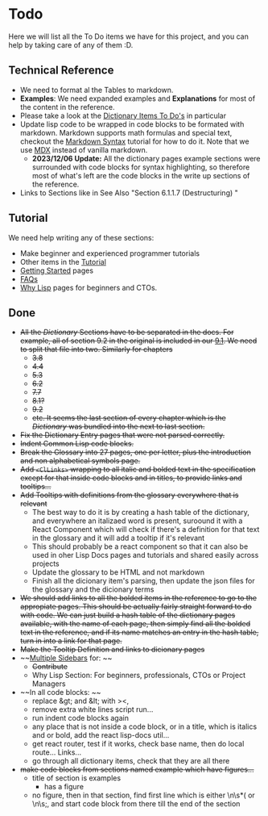
# Todo

Here we will list all the To Do items we have for this project, and you can help by taking care of any of them :D.

## Technical Reference

- We need to format al the Tables to markdown.
- **Examples**: We need expanded examples and **Explanations** for most of the content in the reference.
- Please take a look at the [Dictionary Items To Do's](/docs/contribute) in particular
- Update lisp code to be wrapped in code blocks to be formated with markdown. Markdown supports math formulas and special text, checkout the [Markdown Syntax](https://commonmark.org/help/) tutorial for how to do it. Note that we use [MDX](https://docusaurus.io/docs/markdown-features) instead of vanilla markdown.
  - **2023/12/06 Update:** All the dictionary pages example sections were surrounded with code blocks for syntax highlighting, so therefore most of what's left are the code blocks in the write up sections of the reference.
- Links to Sections like in See Also "Section 6.1.1.7 (Destructuring) "

## Tutorial

We need help writing any of these sections:

- Make beginner and experienced programmer tutorials
- Other items in the [Tutorial](https://github.com/lisp-docs/lisp-docs.github.io/tree/main/docs)
- [Getting Started](/docs/getting-started) pages
- [FAQs](/docs/faq)
- [Why Lisp](/docs/whylisp) pages for beginners and CTOs.


## Done

- ~~All the *Dictionary* Sections have to be separated in the docs. For example, all of section 9.2 in the original is included in our [9.1](/docs/chap-9/j-b-condition-system-concepts). We need to split that file into two. Similarly for chapters~~
  - ~~3.8~~
  - ~~4.4~~
  - ~~5.3~~
  - ~~6.2~~
  - ~~7.7~~
  - ~~8.1?~~
  - ~~9.2~~
  - ~~etc. It seems the last section of every chapter which is the *Dictionary* was bundled into the next to last section.~~
- ~~Fix the Dictionary Entry pages that were not parsed correctly.~~
- ~~Indent Common Lisp code blocks.~~
- ~~Break the Glossary into 27 pages, one per letter, plus the introduction and non alphabetical symbols page.~~
- ~~Add `<ClLinks>` wrapping to all italic and bolded text in the specification except for that inside code blocks and in titles, to provide links and tooltips...~~
- ~~Add Tooltips with definitions from the glossary everywhere that is relevant~~
  - The best way to do it is by creating a hash table of the dictionary, and everywhere an italizaed word is present, suroound it with a React Component which will check if there's a definition for that text in the glossary and it will add a tooltip if it's relevant
  - This should probably be a react component so that it can also be used in oher Lisp Docs pages and tutorials and shared easily across projects
  - Update the glossary to be HTML and not markdown
  - Finish all the dicionary item's parsing, then update the json files for the glossary and the dicionary terms
- ~~We should add links to all the bolded items in the reference to go to the appropiate pages. This should be actually fairly straight forward to do with code. We can just build a hash table of the dictionary pages available, with the name of each page, then simply find all the bolded text in the reference, and if its name matches an entry in the hash table, turn in into a link for that page.~~
- ~~Make the Tooltip Definition and links to dicionary pages~~
- ~~[Multiple Sidebars](https://docusaurus.io/docs/sidebar/multiple-sidebars) for: ~~
  - ~~Contribute~~
  - Why Lisp Section: For beginners, professionals, CTOs or Project Managers
- ~~In all code blocks: ~~
  - replace \&gt; and \&lt; with \>\<,
  - remove extra white lines script run...
  - run indent code blocks again
  - any place that is not inside a code block, or in a title, which is italics and or bold, add the react lisp-docs util...
  - get react router, test if it works, check base name, then do local route... Links...
  - go through all dictionary items, check that they are all there
- ~~make code blocks from sections named example which have figures...~~
  - title of section is examples
    - has a figure
  - no figure, then in that section, find first line which is either \n\s*\( or \n\s;, and start code block from there till the end of the section
